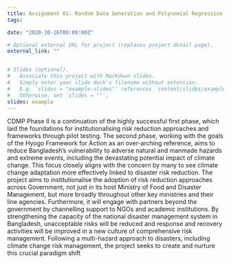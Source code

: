 ```yaml
---
title: Assignment 01: Random Data Generation and Polynomial Regression
tags:

date: "2020-10-26T00:00:00Z"

# Optional external URL for project (replaces project detail page).
external_link: ""


# Slides (optional).
#   Associate this project with Markdown slides.
#   Simply enter your slide deck's filename without extension.
#   E.g. `slides = "example-slides"` references `content/slides/example-slides.md`.
#   Otherwise, set `slides = ""`.
slides: example
---
```


CDMP Phase II is a continuation of the highly successful first phase, which laid the foundations for institutionalising risk reduction approaches and frameworks through pilot testing. The second phase, working with the goals of the Hyogo Framework for Action as an over-arching reference, aims to reduce Bangladesh’s vulnerability to adverse natural and manmade hazards and extreme events, including the devastating potential impact of climate change. This focus closely aligns with the concern by many to see climate change adaptation more effectively linked to disaster risk reduction. The project aims to institutionalise the adoption of risk reduction approaches across Government, not just in its host Ministry of Food and Disaster Management, but more broadly throughout other key ministries and their line agencies. Furthermore, it will engage with partners beyond the government by channelling support to NGOs and academic institutions. By strengthening the capacity of the national disaster management system in Bangladesh, unacceptable risks will be reduced and response and recovery activities will be improved in a new culture of comprehensive risk management. Following a multi-hazard approach to disasters, including climate change risk management, the project seeks to create and nurture this crucial paradigm shift
